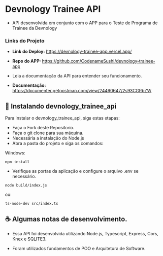 # Devnology Trainee API


- API desenvolvida em conjunto com o APP para o Teste de Programa de Trainee da Devnology

### Links do Projeto

- **Link do Deploy:** https://devnology-trainee-app.vercel.app/
- **Repo do APP:** https://github.com/CodenameSushi/devnology-trainee-app

- Leia a documentação da API para entender seu funcionamento.

- **Documentação:** https://documenter.getpostman.com/view/24460647/2s93CGRbZW



## 🚀 Instalando devnology_trainee_api

Para instalar o devnology_trainee_api, siga estas etapas:

- Faça o Fork deste Repositorio.
- Faça o git clone para sua máquina.
- Necessária a instalação do Node.js
- Abra a pasta do projeto e siga os comandos:


Windows:
```
npm install 
```
- Verifique as portas da aplicação e configure o arquivo .env se necessário.

```
node build/index.js 
```
ou
```
ts-node-dev src/index.ts
```

## ☕ Algumas notas de desenvolvimento.

- Essa API foi desenvolvida utilizando Node.js, Typescript, Express, Cors, Knex e SQLITE3.

- Foram utilizados fundamentos de POO e Arquitetura de Software.



